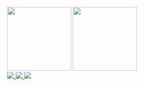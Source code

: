 <!--
### Hi there 👋

- 🔭 I’m currently working on ...
- 🌱 I’m currently learning ...
- 👯 I’m looking to collaborate on ...
- 🤔 I’m looking for help with ...
- 💬 Ask me about ...
- 📫 How to reach me: ...
- 😄 Pronouns: ...
- ⚡ Fun fact: ...
-->

<div>
  <img height="150em" src="https://github-readme-stats.vercel.app/api?username=eug&show_icons=true&theme=tokyonight&count_private=true&hide=contribs"/>
  <img height="150em" src="https://github-readme-stats.vercel.app/api/top-langs/?username=eug&layout=compact&hide=matlab,css,html&theme=tokyonight"/>
</div>

<div>
  <a href="mailto:eugfcl@gmail.com" ><img src="https://img.shields.io/badge/Gmail-D14836?style=for-the-badge&logo=gmail&logoColor=white"/>
  <a href="https://www.linkedin.com/in/eug" > <img src="https://img.shields.io/badge/LinkedIn-0077B5?style=for-the-badge&logo=linkedin&logoColor=white"/>
  <a href="#" > <img src="https://img.shields.io/badge/Linux-FCC624?style=for-the-badge&logo=linux&logoColor=black"/>
</div>
    
    
